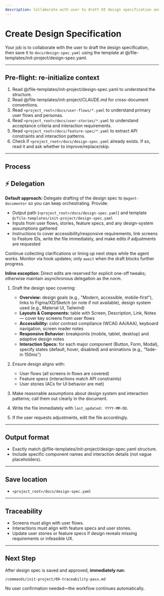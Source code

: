 ```yaml
---
description: Collaborate with user to draft UI design specification and interaction patterns
---
```


# Create Design Specification

Your job is to collaborate with the user to draft the design specification, then save it to `docs/design-spec.yaml` using the template at @/file-templates/init-project/design-spec.yaml.

---

## Pre-flight: re-initialize context
1. Read @/file-templates/init-project/design-spec.yaml to understand the structure.
2. Read @/file-templates/init-project/CLAUDE.md for cross-document conventions.
3. Read `<project_root>/docs/user-flows/*.yaml` to understand primary user flows and personas.
4. Read `<project_root>/docs/user-stories/*.yaml` to understand acceptance criteria and interaction requirements.
5. Read `<project_root>/docs/feature-spec/*.yaml` to extract API constraints and interaction patterns.
6. Check if `<project_root>/docs/design-spec.yaml` already exists. If so, read it and ask whether to improve/replace/skip.

---

## Process

## ⚡ Delegation

**Default approach:** Delegate drafting of the design spec to `@agent-documentor` so you can keep orchestrating. Provide:
- Output path (`<project_root>/docs/design-spec.yaml`) and template `@/file-templates/init-project/design-spec.yaml`
- Inputs from user flows, stories, feature specs, and any design-system assumptions gathered
- Instructions to cover accessibility/responsive requirements, link screens to Feature IDs, write the file immediately, and make edits if adjustments are requested

Continue collecting clarifications or lining up next steps while the agent works. Monitor via hook updates; only `await` when the draft blocks further progress.

**Inline exception:** Direct edits are reserved for explicit one-off tweaks; otherwise maintain asynchronous delegation as the norm.

1. Draft the design spec covering:
   - **Overview:** design goals (e.g., "Modern, accessible, mobile-first"), links to Figma/XD/Sketch (or note if not available), design system used (e.g., Material UI, Tailwind)
   - **Layouts & Components:** table with Screen, Description, Link, Notes — cover key screens from user flows
   - **Accessibility:** color contrast compliance (WCAG AA/AAA), keyboard navigation, screen reader notes
   - **Responsive Behavior:** breakpoints (mobile, tablet, desktop) and adaptive design notes
   - **Interaction Specs:** for each major component (Button, Form, Modal), specify states (default, hover, disabled) and animations (e.g., "fade-in 150ms")

2. Ensure design aligns with:
   - User flows (all screens in flows are covered)
   - Feature specs (interactions match API constraints)
   - User stories (ACs for UI behavior are met)

3. Make reasonable assumptions about design system and interaction patterns; call them out clearly in the document.

4. Write the file immediately with `last_updated: YYYY-MM-DD`.

5. If the user requests adjustments, edit the file accordingly.

---

## Output format
- Exactly match @/file-templates/init-project/design-spec.yaml structure.
- Include specific component names and interaction details (not vague placeholders).

---

## Save location
- `<project_root>/docs/design-spec.yaml`

---

## Traceability
- Screens must align with user flows.
- Interactions must align with feature specs and user stories.
- Update user stories or feature specs if design reveals missing requirements or infeasible UX.

---

## Next Step

After design spec is saved and approved, **immediately run:**
```
/commands/init-project/09-traceability-pass.md
```

No user confirmation needed—the workflow continues automatically.
